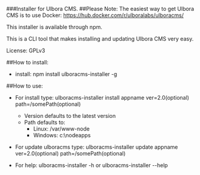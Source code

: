 ###Installer for Ulbora CMS. 
##Please Note:
The easiest way to get Ulbora CMS is to use Docker: https://hub.docker.com/r/ulboralabs/ulboracms/

This installer is available through npm.

This is a CLI tool that makes installing and updating Ulbora CMS very easy.

License: GPLv3

##How to install:

 * install: npm install ulboracms-installer -g



##How to use:

 * For install type: ulboracms-installer install appname ver=2.0(optional) path=/somePath(optional)
   * Version defaults to the latest version
   * Path defaults to:
     * Linux: /var/www-node
     * Windows: c:\nodeapps

 * For update ulboracms type: ulboracms-installer update appname ver=2.0(optional) path=/somePath(optional)

 * For help: ulboracms-installer -h or ulboracms-installer --help



